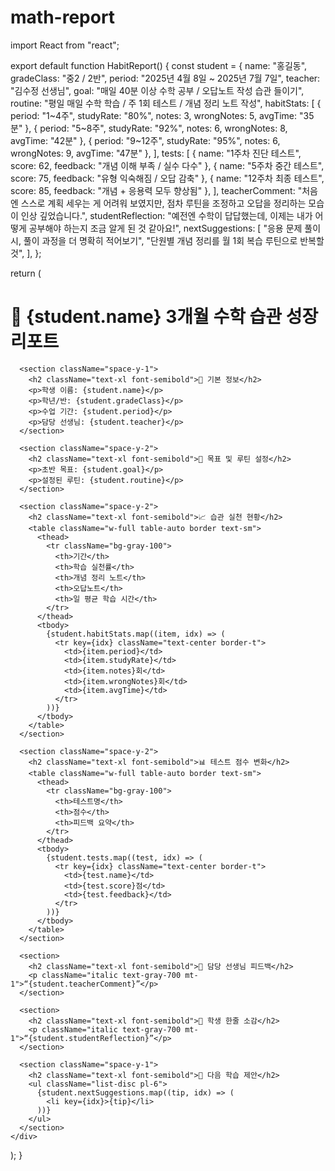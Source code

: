 # math-report
import React from "react";

export default function HabitReport() {
  const student = {
    name: "홍길동",
    gradeClass: "중2 / 2반",
    period: "2025년 4월 8일 ~ 2025년 7월 7일",
    teacher: "김수정 선생님",
    goal: "매일 40분 이상 수학 공부 / 오답노트 작성 습관 들이기",
    routine: "평일 매일 수학 학습 / 주 1회 테스트 / 개념 정리 노트 작성",
    habitStats: [
      { period: "1~4주", studyRate: "80%", notes: 3, wrongNotes: 5, avgTime: "35분" },
      { period: "5~8주", studyRate: "92%", notes: 6, wrongNotes: 8, avgTime: "42분" },
      { period: "9~12주", studyRate: "95%", notes: 6, wrongNotes: 9, avgTime: "47분" },
    ],
    tests: [
      { name: "1주차 진단 테스트", score: 62, feedback: "개념 이해 부족 / 실수 다수" },
      { name: "5주차 중간 테스트", score: 75, feedback: "유형 익숙해짐 / 오답 감축" },
      { name: "12주차 최종 테스트", score: 85, feedback: "개념 + 응용력 모두 향상됨" },
    ],
    teacherComment:
      "처음엔 스스로 계획 세우는 게 어려워 보였지만, 점차 루틴을 조정하고 오답을 정리하는 모습이 인상 깊었습니다.",
    studentReflection:
      "예전엔 수학이 답답했는데, 이제는 내가 어떻게 공부해야 하는지 조금 알게 된 것 같아요!",
    nextSuggestions: [
      "응용 문제 풀이 시, 풀이 과정을 더 명확히 적어보기",
      "단원별 개념 정리를 월 1회 복습 루틴으로 반복할 것",
    ],
  };

  return (
    <div className="p-6 max-w-4xl mx-auto bg-white rounded-2xl shadow-md space-y-6">
      <h1 className="text-2xl font-bold text-blue-700">
        📘 {student.name} 3개월 수학 습관 성장 리포트
      </h1>

      <section className="space-y-1">
        <h2 className="text-xl font-semibold">📌 기본 정보</h2>
        <p>학생 이름: {student.name}</p>
        <p>학년/반: {student.gradeClass}</p>
        <p>수업 기간: {student.period}</p>
        <p>담당 선생님: {student.teacher}</p>
      </section>

      <section className="space-y-2">
        <h2 className="text-xl font-semibold">🎯 목표 및 루틴 설정</h2>
        <p>초반 목표: {student.goal}</p>
        <p>설정된 루틴: {student.routine}</p>
      </section>

      <section className="space-y-2">
        <h2 className="text-xl font-semibold">📈 습관 실천 현황</h2>
        <table className="w-full table-auto border text-sm">
          <thead>
            <tr className="bg-gray-100">
              <th>기간</th>
              <th>학습 실천률</th>
              <th>개념 정리 노트</th>
              <th>오답노트</th>
              <th>일 평균 학습 시간</th>
            </tr>
          </thead>
          <tbody>
            {student.habitStats.map((item, idx) => (
              <tr key={idx} className="text-center border-t">
                <td>{item.period}</td>
                <td>{item.studyRate}</td>
                <td>{item.notes}회</td>
                <td>{item.wrongNotes}회</td>
                <td>{item.avgTime}</td>
              </tr>
            ))}
          </tbody>
        </table>
      </section>

      <section className="space-y-2">
        <h2 className="text-xl font-semibold">📊 테스트 점수 변화</h2>
        <table className="w-full table-auto border text-sm">
          <thead>
            <tr className="bg-gray-100">
              <th>테스트명</th>
              <th>점수</th>
              <th>피드백 요약</th>
            </tr>
          </thead>
          <tbody>
            {student.tests.map((test, idx) => (
              <tr key={idx} className="text-center border-t">
                <td>{test.name}</td>
                <td>{test.score}점</td>
                <td>{test.feedback}</td>
              </tr>
            ))}
          </tbody>
        </table>
      </section>

      <section>
        <h2 className="text-xl font-semibold">🧠 담당 선생님 피드백</h2>
        <p className="italic text-gray-700 mt-1">“{student.teacherComment}”</p>
      </section>

      <section>
        <h2 className="text-xl font-semibold">💬 학생 한줄 소감</h2>
        <p className="italic text-gray-700 mt-1">“{student.studentReflection}”</p>
      </section>

      <section className="space-y-1">
        <h2 className="text-xl font-semibold">📝 다음 학습 제안</h2>
        <ul className="list-disc pl-6">
          {student.nextSuggestions.map((tip, idx) => (
            <li key={idx}>{tip}</li>
          ))}
        </ul>
      </section>
    </div>
  );
}
